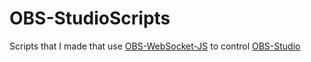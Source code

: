 # OBS-StudioScripts
 Scripts that I made that use [OBS-WebSocket-JS](https://github.com/haganbmj/obs-websocket-js) to control [OBS-Studio](https://obsproject.com)